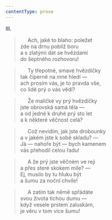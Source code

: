 ```yaml
---
contentType: prose
---
```


III.

>      Ach, jaké to blaho: poležet  
> zde na drnu poblíž boru  
> a s zlatými dát se hvězdami  
> do šeptného rozhovoru!

>      Ty třepotné, smavé hvězdičky  
> tak čiperně na mne hledí —  
> ach prosím vás, je to pravda vše,  
> co lidé prý o vás vědí?

>      Že maličké vy prý hvězdičky  
> jste obrovská samá těla —  
> a od jedné k druhé prý sto let  
> a k některé věčnost celá?

>      Což nevidím, jak jste drobounky  
> a v jakém jste k sobě skladu? —  
> Já — nahoře být — bych kamenem  
> vás přehodil celou řadu!

>      A že prý jste věčném ve reji  
> a přes steré skokem míle? —  
> Ej, musilo by tu hluku být  
> a šumu za noční chvíle!

>      A zatím tak němě spřádáte  
> svou života tichou dumu —  
> když vesele prstem zaluskám,  
> je věru v tom více šumu!
